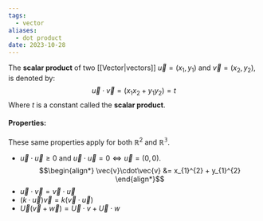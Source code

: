 ```yaml
---
tags:
  - vector
aliases:
  - dot product
date: 2023-10-28
---
```

The **scalar product** of two [[Vector|vectors]] $\vec{u} = (x_{1}, y_{1})$ and $\vec{v}=(x_{2}, y_{2})$, is denoted by:
$$
\vec{u} \cdot \vec{v} = (x_{1}x_{2} + y_{1}y_{2}) = t
$$
Where $t$ is a constant called the **scalar product**.
#### Properties:
These same properties apply for both $\mathbb{R}^{2}$ and $\mathbb{R^{3}}$.
- $\vec{u} \cdot \vec{u} \ge 0$ and $\vec{u} \cdot \vec{u} = 0 \iff \vec{u} = (0,0)$.
$$\begin{align*}
\vec{v}\cdot\vec{v} &= x_{1}^{2} + y_{1}^{2}
\end{align*}$$
- $\vec{u} \cdot \vec{v} = \vec{v} \cdot \vec{u}$ 
- $(k\cdot \vec{u})\vec{v} = k(\vec{v} \cdot \vec{u})$ 
- $\vec{U}(\vec{v}+\vec{w}) = \vec{U}\cdot v + \vec{U} \cdot w$
